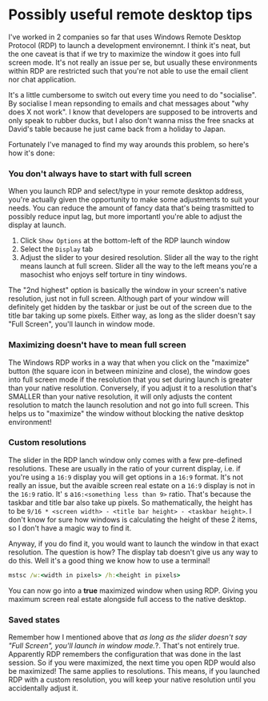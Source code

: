 # Possibly useful remote desktop tips

I've worked in 2 companies so far that uses Windows Remote Desktop Protocol (RDP) to launch a development environemnt. I think it's neat, but the one caveat is that if we try to maximize the window it goes into full screen mode. It's not really an issue per se, but usually these environments within RDP are restricted such that you're not able to use the email client nor chat application.

It's a little cumbersome to switch out every time you need to do "socialise". By socialise I mean repsonding to emails and chat messages about "why does X not work". I know that developers are supposed to be introverts and only speak to rubber ducks, but I also don't wanna miss the free snacks at David's table because he just came back from a holiday to Japan.

Fortunately I've managed to find my way arounds this problem, so here's how it's done:

### You don't always have to start with full screen

When you launch RDP and select/type in your remote desktop address, you're actually given the opportunity to make some adjustments to suit your needs. You can reduce the amount of fancy data that's being trasmitted to possibly reduce input lag, but more importantl you're able to adjust the display at launch.

1. Click `Show Options` at the bottom-left of the RDP launch window
2. Select the `Display` tab
3. Adjust the slider to your desired resolution. Slider all the way to the right means launch at full screen. Slider all the way to the left means you're a masochist who enjoys self torture in tiny windows.

The "2nd highest" option is basically the window in your screen's native resolution, just not in full screen. Although part of your window will definitely get hidden by the taskbar or just be out of the screen due to the title bar taking up some pixels. Either way, as long as the slider doesn't say "Full Screen", you'll launch in window mode.

### Maximizing doesn't have to mean full screen

The Windows RDP works in a way that when you click on the "maximize" button (the square icon in between minizine and close), the window goes into full screen mode if the resolution that you set during launch is greater than your native resolution. Conversely, if you adjust it to a resolution that's SMALLER than your native resolution, it will only adjusts the content resolution to match the launch resolution and not go into full screen. This helps us to "maximize" the window without blocking the native desktop environment!

### Custom resolutions

The slider in the RDP lanch window only comes with a few pre-defined resolutions. These are usually in the ratio of your current display, i.e. if you're using a `16:9` display you will get options in a `16:9` format. It's not really an issue, but the avaible screen real estate on a `16:9` display is not in the `16:9` ratio. It' s a`16:<something less than 9>` ratio. That's because the taskbar and title bar also take up pixels. So mathematically, the height has to be `9/16 * <screen width> - <title bar height> - <taskbar height>`. I don't know for sure how windows is calculating the height of these 2 items, so I don't have a magic way to find it.

Anyway, if you do find it, you would want to launch the window in that exact resolution. The question is how? The display tab doesn't give us any way to do this. Well it's a good thing we know how to use a terminal!

```cmd
mstsc /w:<width in pixels> /h:<height in pixels>
```

You can now go into a **true** maximized window when using RDP. Giving you maximum screen real estate alongside full access to the native desktop.

### Saved states

Remember how I mentioned above that _as long as the slider doesn't say "Full Screen", you'll launch in window mode._?. That's not entirely true. Apparently RDP remembers the configuration that was done in the last session. So if you were maximized, the next time you open RDP would also be maximized! The same applies to resolutions. This means, if you launched RDP with a custom resolution, you will keep your native resolution until you accidentally adjust it.
